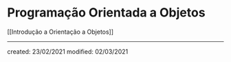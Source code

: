 # Programação Orientada a Objetos
[[Introdução a Orientação a Objetos]]

---

created: 23/02/2021
modified: 02/03/2021